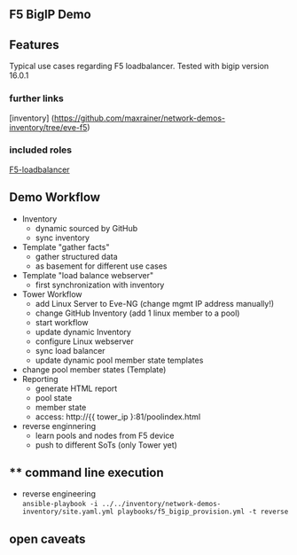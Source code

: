 ## **F5 BigIP Demo**

## **Features**
Typical use cases regarding F5 loadbalancer.
Tested with bigip version 16.0.1

### **further links**
[inventory] (https://github.com/maxrainer/network-demos-inventory/tree/eve-f5)

### **included roles**
[F5-loadbalancer ](https://galaxy.ansible.com/maxrainer/f5_loadbalancer)

## **Demo Workflow**
- Inventory
  - dynamic sourced by GitHub
  - sync inventory
- Template "gather facts"
  - gather structured data
  - as basement for different use cases
- Template "load balance webserver"
  - first synchronization with inventory
- Tower Workflow 
  - add Linux Server to Eve-NG (change mgmt IP address manually!)
  - change GitHub Inventory (add 1 linux member to a pool)
  - start workflow
  - update dynamic Inventory
  - configure Linux webserver
  - sync load balancer
  - update dynamic pool member state templates
- change pool member states (Template)
- Reporting
  - generate HTML report
  - pool state
  - member state
  - access: http://{{ tower_ip }:81/poolindex.html
- reverse enginnering
  - learn pools and nodes from F5 device
  - push to different SoTs (only Tower yet)

## ** command line execution
         
* reverse engineering  
`ansible-playbook -i ../../inventory/network-demos-inventory/site.yaml.yml playbooks/f5_bigip_provision.yml -t reverse`

  
## **open caveats**